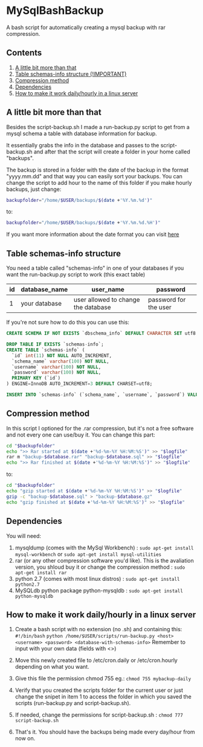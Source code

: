 # MySqlBashBackup
A bash script for automatically creating a mysql backup with rar compression.


## Contents
1. [A little bit more than that](#a-little-bit-more-than-that)
1. [Table schemas-info structure (!IMPORTANT)](#table-schemas-info-structure)
1. [Compression method](#compression-method)
1. [Dependencies](#dependencies)
1. [How to make it work daily/hourly in a linux server](#how-to-make-it-work-dailyhourly-in-a-linux-server)

## A little bit more than that
Besides the script-backup.sh I made a run-backup.py script to get from a mysql
schema a table with database information for backup.

It essentially grabs the info in the database and passes to the script-backup.sh
and after that the script will create a folder in your home called "backups".

The backup is stored in a folder with the date of the backup in the format "yyyy.mm.dd"
and that way you can easily sort your backups. You can change the script to add hour to the
name of this folder if you make hourly backups, just change:
```bash
backupfolder="/home/$USER/backups/$(date +'%Y.%m.%d')"
```
to:
```bash
backupfolder="/home/$USER/backups/$(date +'%Y.%m.%d.%H')"
```
If you want more information about the date format you can visit [here](http://www.cyberciti.biz/faq/linux-unix-formatting-dates-for-display/)


## Table schemas-info structure
You need a table called "schemas-info" in one of your databases if you want 
the run-backup.py script to work (this exact table)

id | database_name |             user_name              |        password
---|---------------|------------------------------------|-----------------------|
1  | your database | user allowed to change the database| password for the user |

If you're not sure how to do this you can use this:
```sql
CREATE SCHEMA IF NOT EXISTS `dbschema_info` DEFAULT CHARACTER SET utf8 ;

DROP TABLE IF EXISTS `schemas-info`;
CREATE TABLE `schemas-info` (
  `id` int(11) NOT NULL AUTO_INCREMENT,
  `schema_name` varchar(100) NOT NULL,
  `username` varchar(100) NOT NULL,
  `password` varchar(100) NOT NULL,
  PRIMARY KEY (`id`)
) ENGINE=InnoDB AUTO_INCREMENT=3 DEFAULT CHARSET=utf8;

INSERT INTO `schemas-info` (`schema_name`, `username`, `password`) VALUES ('mydb-exemple','myroot','mypass');
```


## Compression method
In this script I optioned for the .rar compression, but it's not a free
software and not every one can use/buy it. You can change this part:
```bash
cd "$backupfolder"
echo ">> Rar started at $(date +'%d-%m-%Y %H:%M:%S')" >> "$logfile"
rar m "backup-$database.rar" "backup-$database.sql" >> "$logfile"
echo ">> Rar finished at $(date +'%d-%m-%Y %H:%M:%S')" >> "$logfile"
```
to:
```bash
cd "$backupfolder"
echo "gzip started at $(date +'%d-%m-%Y %H:%M:%S')" >> "$logfile"
gzip -c "backup-$database.sql" > "backup-$database.gz"
echo "gzip finished at $(date +'%d-%m-%Y %H:%M:%S')" >> "$logfile"
```

## Dependencies
You will need:

1. mysqldump (comes with the MySql Workbench) : `sudo apt-get install mysql-workbench` or `sudo apt-get install mysql-utilities`
2. rar (or any other compression software you'd like).
This is the avaliation version, you shloud buy it or change the compression method : `sudo apt-get install rar`
3. python 2.7 (comes with most linux distros) : `sudo apt-get install python2.7`
4. MySQLdb python package python-mysqldb : `sudo apt-get install python-mysqldb`


## How to make it work daily/hourly in a linux server

1. Create a bash script with no extension (no .sh) and containing this:
`#!/bin/bash`
`python /home/$USER/scripts/run-backup.py <host> <username> <password> <database-with-schemas-info>`
Remember to input with your own data (fields with <>)

2. Move this newly created file to /etc/cron.daily or /etc/cron.hourly depending on what you want.

3. Give this file the permission chmod 755 eg.: `chmod 755 mybackup-daily`

4. Verify that you created the scripts folder for the current user or just change the snipet in item 1 to
access the folder in which you saved the scripts (run-backup.py and script-backup.sh).

5. If needed, change the permissions for script-backup.sh : `chmod 777 script-backup.sh`

6. That's it. You should have the backups being made every day/hour from now on.